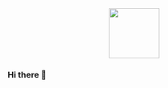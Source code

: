 <!-- <iframe src="https://giphy.com/embed/PTBVMsYIOB0SBP4MVe" width="480" height="480" frameBorder="0" class="giphy-embed" allowFullScreen></iframe><p><a href="https://giphy.com/gifs/matrix-binary-code-PTBVMsYIOB0SBP4MVe">via GIPHY</a></p> -->
<div id="header" align="center">
  <img src="https://giphy.com/embed/PTBVMsYIOB0SBP4MVe" width="100"/>
</div>

### Hi there 👋


<!--
**stazcp/stazcp** is a ✨ _special_ ✨ repository because its `README.md` (this file) appears on your GitHub profile.

Here are some ideas to get you started:

- 🔭 I’m currently working on ...
- 🌱 I’m currently learning ...
- 👯 I’m looking to collaborate on ...
- 🤔 I’m looking for help with ...
- 💬 Ask me about ...
- 📫 How to reach me: ...
- 😄 Pronouns: ...
- ⚡ Fun fact: ...
-->
